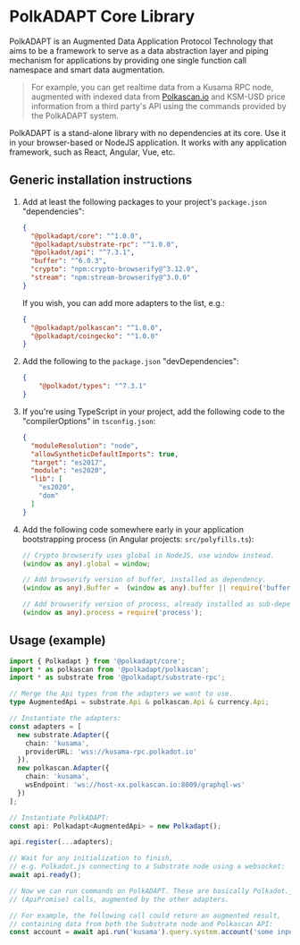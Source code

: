 # PolkADAPT Core Library

PolkADAPT is an Augmented Data Application Protocol Technology that aims to be a framework to serve as a data abstraction layer and piping mechanism for applications by providing one single function call namespace and smart data augmentation.

> For example, you can get realtime data from a Kusama RPC node, augmented with indexed data from [Polkascan.io](https://polkascan.io/) and KSM-USD price information from a third party's API using the commands provided by the PolkADAPT system.

PolkADAPT is a stand-alone library with no dependencies at its core. Use it in your browser-based or NodeJS application. It works with any application framework, such as React, Angular, Vue, etc.

## Generic installation instructions

1. Add at least the following packages to your project's `package.json` "dependencies":
    ```json
    {
      "@polkadapt/core": "^1.0.0",
      "@polkadapt/substrate-rpc": "^1.0.0",
      "@polkadot/api": "^7.3.1",
      "buffer": "^6.0.3",
      "crypto": "npm:crypto-browserify@^3.12.0",
      "stream": "npm:stream-browserify@^3.0.0"
    }
    ```
    If you wish, you can add more adapters to the list, e.g.:
    ```json
    {
      "@polkadapt/polkascan": "^1.0.0",
      "@polkadapt/coingecko": "^1.0.0"
    }
    ```
   
2. Add the following to the `package.json` "devDependencies":
    ```json
    {
        "@polkadot/types": "^7.3.1"
    }
    ```

3. If you're using TypeScript in your project, add the following code to the "compilerOptions" in `tsconfig.json`:
    ```json
    {
      "moduleResolution": "node",
      "allowSyntheticDefaultImports": true,
      "target": "es2017",
      "module": "es2020",
      "lib": [
        "es2020",
        "dom"
      ]
    }
    ```
   
4. Add the following code somewhere early in your application bootstrapping process (in Angular projects: `src/polyfills.ts`):
    ```ts
    // Crypto browserify uses global in NodeJS, use window instead.
    (window as any).global = window;
    
    // Add browserify version of buffer, installed as dependency.
    (window as any).Buffer =  (window as any).buffer || require('buffer').Buffer;
    
    // Add browserify version of process, already installed as sub-dependency.
    (window as any).process = require('process');
    ```

## Usage (example)

```ts
import { Polkadapt } from '@polkadapt/core';
import * as polkascan from '@polkadapt/polkascan';
import * as substrate from '@polkadapt/substrate-rpc';

// Merge the Api types from the adapters we want to use.
type AugmentedApi = substrate.Api & polkascan.Api & currency.Api;

// Instantiate the adapters:
const adapters = [
  new substrate.Adapter({
    chain: 'kusama',
    providerURL: 'wss://kusama-rpc.polkadot.io'
  }),
  new polkascan.Adapter({
    chain: 'kusama',
    wsEndpoint: 'ws://host-xx.polkascan.io:8009/graphql-ws'
  })
];

// Instantiate PolkADAPT:
const api: Polkadapt<AugmentedApi> = new Polkadapt();

api.register(...adapters);

// Wait for any initialization to finish, 
// e.g. Polkadot.js connecting to a Substrate node using a websocket:
await api.ready();

// Now we can run commands on PolkADAPT. These are basically Polkadot.js 
// (ApiPromise) calls, augmented by the other adapters.

// For example, the following call could return an augmented result,
// containing data from both the Substrate node and Polkascan API:
const account = await api.run('kusama').query.system.account('some input data');
```

